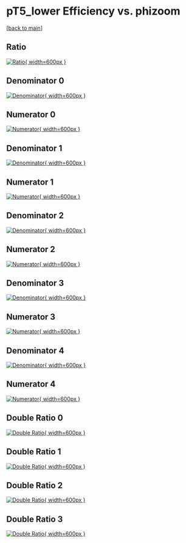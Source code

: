 # pT5_lower Efficiency vs. phizoom

[[back to main](./)]



## Ratio

[![Ratio](../mtv/var/pT5_lower_base_11_-1_eff_phizoom.png){ width=600px }](../mtv/var/pT5_lower_base_11_-1_eff_phizoom.pdf)

## Denominator 0

[![Denominator](../mtv/den/pT5_lower_base_11_-1_eff_phizoom_den0.png){ width=600px }](../mtv/den/pT5_lower_base_11_-1_eff_phizoom_den0.pdf)

## Numerator 0

[![Numerator](../mtv/num/pT5_lower_base_11_-1_eff_phizoom_num0.png){ width=600px }](../mtv/num/pT5_lower_base_11_-1_eff_phizoom_num0.pdf)

## Denominator 1

[![Denominator](../mtv/den/pT5_lower_base_11_-1_eff_phizoom_den1.png){ width=600px }](../mtv/den/pT5_lower_base_11_-1_eff_phizoom_den1.pdf)

## Numerator 1

[![Numerator](../mtv/num/pT5_lower_base_11_-1_eff_phizoom_num1.png){ width=600px }](../mtv/num/pT5_lower_base_11_-1_eff_phizoom_num1.pdf)

## Denominator 2

[![Denominator](../mtv/den/pT5_lower_base_11_-1_eff_phizoom_den2.png){ width=600px }](../mtv/den/pT5_lower_base_11_-1_eff_phizoom_den2.pdf)

## Numerator 2

[![Numerator](../mtv/num/pT5_lower_base_11_-1_eff_phizoom_num2.png){ width=600px }](../mtv/num/pT5_lower_base_11_-1_eff_phizoom_num2.pdf)

## Denominator 3

[![Denominator](../mtv/den/pT5_lower_base_11_-1_eff_phizoom_den3.png){ width=600px }](../mtv/den/pT5_lower_base_11_-1_eff_phizoom_den3.pdf)

## Numerator 3

[![Numerator](../mtv/num/pT5_lower_base_11_-1_eff_phizoom_num3.png){ width=600px }](../mtv/num/pT5_lower_base_11_-1_eff_phizoom_num3.pdf)

## Denominator 4

[![Denominator](../mtv/den/pT5_lower_base_11_-1_eff_phizoom_den4.png){ width=600px }](../mtv/den/pT5_lower_base_11_-1_eff_phizoom_den4.pdf)

## Numerator 4

[![Numerator](../mtv/num/pT5_lower_base_11_-1_eff_phizoom_num4.png){ width=600px }](../mtv/num/pT5_lower_base_11_-1_eff_phizoom_num4.pdf)

## Double Ratio 0

[![Double Ratio](../mtv/ratio/pT5_lower_base_11_-1_eff_phizoom_ratio0.png){ width=600px }](../mtv/ratio/pT5_lower_base_11_-1_eff_phizoom_ratio0.pdf)

## Double Ratio 1

[![Double Ratio](../mtv/ratio/pT5_lower_base_11_-1_eff_phizoom_ratio1.png){ width=600px }](../mtv/ratio/pT5_lower_base_11_-1_eff_phizoom_ratio1.pdf)

## Double Ratio 2

[![Double Ratio](../mtv/ratio/pT5_lower_base_11_-1_eff_phizoom_ratio2.png){ width=600px }](../mtv/ratio/pT5_lower_base_11_-1_eff_phizoom_ratio2.pdf)

## Double Ratio 3

[![Double Ratio](../mtv/ratio/pT5_lower_base_11_-1_eff_phizoom_ratio3.png){ width=600px }](../mtv/ratio/pT5_lower_base_11_-1_eff_phizoom_ratio3.pdf)

